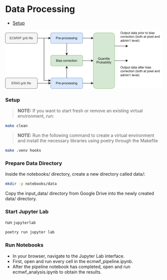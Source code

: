 # Data Processing

* [Setup](#setup)

![data processing architecture](./images/data-flow-diagram.svg)

### Setup

> **NOTE:** If you want to start fresh or remove an existing virtual environment, run:

```bash
make clean
```

> **NOTE:** Run the following command to create a virtual environment and install the necessary libraries using poetry through the Makefile

```bash
make .venv hooks
```

### Prepare Data Directory

Inside the notebooks/ directory, create a new directory called data/:

```bash
mkdir -p notebooks/data
```

Copy the input_data/ directory from Google Drive into the newly created data/ directory.

### Start Jupyter Lab

run `jupyterlab`

```bash
poetry run jupyter lab
```

### Run Notebooks

* In your browser, navigate to the Jupyter Lab interface.
* First, open and run every cell in the ecmwf_pipeline.ipynb.
* After the pipeline notebook has completed, open and run ecmwf_analysis.ipynb to obtain the results.
